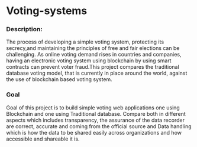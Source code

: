 # Voting-systems

### Description:
The process of developing a simple voting system, protecting its secrecy,and maintaining the principles of free and fair elections can be challenging. As online voting demand rises in countries and companies, having an electronic voting system using blockchain by using smart contracts can prevent voter fraud.This project compares the traditional database voting model, that is currently in place around the world, against the use of blockchain based voting system. 

### Goal

Goal of this project  is to build simple voting web applications one using Blockchain and one using Traditional database. Compare both in different aspects which includes transparency, the assurance of the data recorder are correct, accurate and coming from the official source and Data handling which is how the data to be shared easily across organizations and how accessible and shareable it is.
